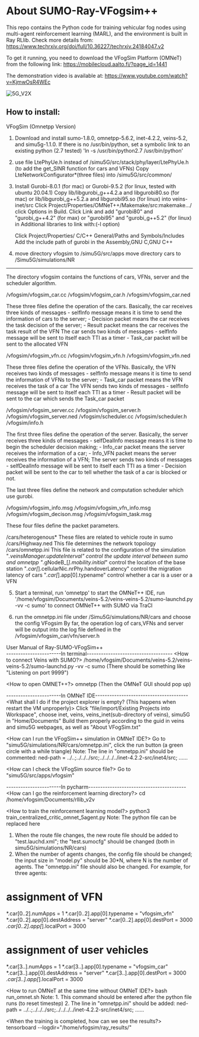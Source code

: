 # About SUMO-Ray-VFogsim++

This repo contains the Python code for training vehicular fog nodes using multi-agent reinforcement learning (MARL), and the environment is built in Ray RLlib.
Check more details from: https://www.techrxiv.org/doi/full/10.36227/techrxiv.24184047.v2

To get it running, you need to download the VFogSim Platform (OMNeT) from the following link:
https://mobilecloud.aalto.fi/?page_id=1441

The demonstration video is available at:
https://www.youtube.com/watch?v=KjmwOsR4WEc

![5G_V2X](https://github.com/JiamingYIN/vfogsim/assets/61701502/738a510c-8f18-465b-848c-516d041c3bf1)


How to install:
-------------------------------------------------------------------------  

VFogSim (Omnetpp Version)

1. Download and install sumo-1.8.0, omnetpp-5.6.2, inet-4.2.2, veins-5.2, and simu5g-1.1.0. If there is no /usr/bin/python, set a symbolic link to an existing python (2.7 tested)
   'ln -s /usr/bin/python2.7 /usr/bin/python'

2. use file LtePhyUe.h instead of /simu5G/src/stack/phy/layer/LtePhyUe.h (to add the get_SINR function for cars and VFNs)
   Copy LteNetworkConfigurator*(three files) into /simu5G/src/common/

3. Install Gurobi-8.0.1 (for mac) or Gurobi-9.5.2 (for linux, tested with ubuntu 20.04.1)
   Copy lib/libgurobi_g++4.2.a and libgurobi80.so (for mac) or lib/libgurobi_g++5.2.a and libgurobi95.so (for linux) into veins-inet/src
   Click Project/Properties/OMNeT++/Makemake/src:makemake.../ click Options in Build.
   Click Link and add "gurobi80" and "gurobi_g++4.2" (for max) or "gurobi95" and "gurobi_g++5.2" (for linux) in Additional libraries to link with:(-l option)

   Click Project/Properties/ C/C++ General/Paths and Symbols/Includes
   Add the include path of gurobi in the Assembly,GNU C,GNU C++

4. move directory vfogsim to /simu5G/src/apps
   move directory cars to /Simu5G/simulations/NR
   
-------------------------------------------------------------------------   

   The directory vfogsim contains the functions of cars, VFNs, server and the scheduler algorithm.

   /vfogsim/vfogsim_car.cc
   /vfogsim/vfogsim_car.h
   /vfogsim/vfogsim_car.ned

   These three files define the operation of the cars.
   Basically, the car receives three kinds of messages
     - selfInfo message means it is time to send the information of cars to the server;
     - Decision packet means the car receives the task decision of the server;
     - Result packet means the car receives the task result of the VFN
   The car sends two kinds of messages
     - selfInfo message will be sent to itself each TTI as a timer
     - Task_car packet will be sent to the allocated VFN


   /vfogsim/vfogsim_vfn.cc
   /vfogsim/vfogsim_vfn.h
   /vfogsim/vfogsim_vfn.ned

   These three files define the operation of the VFNs.
   Basically, the VFN receives two kinds of messages
     - selfInfo message means it is time to send the information of VFNs to the server;
     - Task_car packet means the VFN receives the task of a car
   The VFN sends two kinds of messages
     - selfInfo message will be sent to itself each TTI as a timer
     - Result packet will be sent to the car which sends the Task_car packet


   /vfogsim/vfogsim_server.cc
   /vfogsim/vfogsim_server.h
   /vfogsim/vfogsim_server.ned
   /vfogsim/scheduler.cc
   /vfogsim/scheduler.h
   /vfogsim/info.h

   The first three files define the operation of the server.
   Basically, the server receives three kinds of messages
     - selfDealInfo message means it is time to begin the scheduler decision making;
     - Info_car packet means the server receives the information of a car;
     - Info_VFN packet means the server receives the information of a VFN;
   The server sends two kinds of messages
     - selfDealInfo message will be sent to itself each TTI as a timer
     - Decision packet will be sent to the car to tell whether the task of a car is blocked or not.

   The last three files define the network and computation scheduler which use gurobi.


   /vfogsim/vfogsim_info.msg
   /vfogsim/vfogsim_vfn_info.msg
   /vfogsim/vfogsim_decison.msg
   /vfogsim/vfogsim_task.msg

   These four files define the packet parameters.


   /cars/heterogenous*
     These files are related to vehicle route in sumo
   /cars/Highway.ned
     This file determines the network topology
   /cars/omnetpp.ini
     This file is related to the configuration of the simulation
     "*.veinsManager.updateInterval" control the update interval between sumo and omnetpp
     "*.gNodeB_[*].mobility.initial*" control the location of the base station
     "*.car[*].cellularNic.nrPhy.handoverLatency" control the migration latency of cars
     "*.car[*].app[0].typename" control whether a car is a user or a VFN



5. Start a terminal, run 'omnetpp' to start the OMNeT++ IDE, run '/home/vfogsim/Documents/veins-5.2/veins-veins-5.2/sumo-launchd.py -vv -c sumo' to connect OMNeT++ with SUMO via TraCI

6. run the omnetpp.ini file under /Simu5G/simulations/NR/cars and choose the config VFogsim
   By far, the operation log of cars,VFNs and server will be output into the log file defined in the /vfogsim/vfogsim_car/vfn/server.h


User Manual of Ray-SUMO-VFogSim++    
-----------------------In terminal------------------------------------
<How to connect Veins with SUMO?>
/home/vfogsim/Documents/veins-5.2/veins-veins-5.2/sumo-launchd.py -vv -c sumo
(There should be something like "Listening on port 9999")

<How to open OMNET++?>
omnetpp
(Then the OMNeT GUI should pop up)

-----------------------In OMNeT IDE---------------------------------------
<What shall I do if the project explorer is empty? (This happens when restart the VM unproperly)>
Click "file/import/Existing Projects into Workspace", choose inet, veins, veins_inet(sub-directory of veins), simu5G in "Home/Documents"
Build them properly according to the guid in veins and simu5G webpages, as well as "About VFogSim.txt"

<How can I run the VFogSim++ simulation in OMNeT IDE?>
Go to "simu5G/simulations/NR/cars/omnetpp.ini", click the run button (a green circle with a while triangle)
Note: The line in "omnetpp.ini" should be commented: ned-path = ../..;../../../src;../../../../inet-4.2.2-src/inet4/src; ......

<How can I check the VFogSim source file?>
Go to "simu5G/src/apps/vfogsim"

-----------------------In pycharm-----------------------------------------
<How can I go the reinforcement learning directory?>
cd /home/vfogsim/Documents/rllib_v2v

<How to train the reinforcement learning model?>
python3 train_centralized_critic_omnet_5agent.py
Note: The python file can be replaced here
1. When the route file changes, the new route file should be added to "test.lauchd.xml"; the "test.sumocfg" should be changed (both in simu5G/simulations/NR/cars)
2. When the number of agents changes, the config file should be changed; the input size in "model.py" should be 30*N, where N is the number of agents. The "omnetpp.ini" file should also be changed. For example, for three agents:
# assignment of VFN
*.car[0..2].numApps = 1
*.car[0..2].app[0].typename = "vfogsim_vfn"
*.car[0..2].app[0].destAddress = "server"
*.car[0..2].app[0].destPort = 3000
*.car[0..2].app[*].localPort = 3000
# assignment of user vehicles
*.car[3..].numApps = 1
*.car[3..].app[0].typename = "vfogsim_car"
*.car[3..].app[0].destAddress = "server"
*.car[3..].app[0].destPort = 3000
*.car[3..].app[*].localPort = 3000

<How to run OMNeT at the same time without OMNeT IDE?>
bash run_omnet.sh
Note: 1. This command should be entered after the python file runs (to reset timestep)
2. The line in "omnetpp.ini" should be added: ned-path = ../..;../../../src;../../../../inet-4.2.2-src/inet4/src; ......

<When the training is completed, how can we see the results?>
tensorboard --logdir="/home/vfogsim/ray_results/<name of the folder>"



